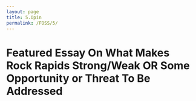 ```yaml
---
layout: page
title: 5.Opin
permalink: /FOSS/5/
---
```

# Featured Essay On What Makes Rock Rapids Strong/Weak OR Some Opportunity or Threat To Be Addressed

